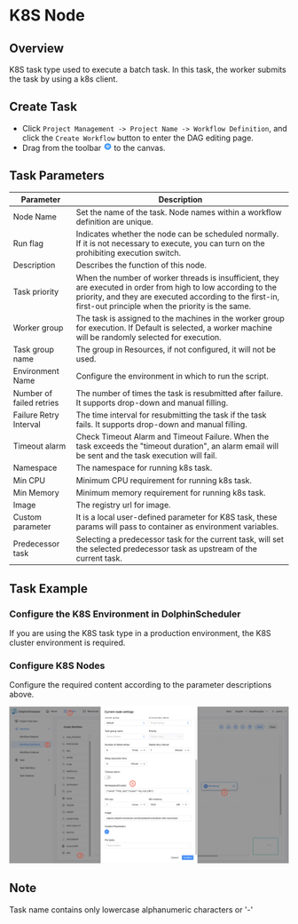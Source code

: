 # K8S Node

## Overview

K8S task type used to execute a batch task. In this task, the worker submits the task by using a k8s client.

## Create Task

- Click `Project Management -> Project Name -> Workflow Definition`, and click the `Create Workflow` button to enter the DAG editing page.
- Drag from the toolbar <img src="../../../../img/tasks/icons/kubernetes.png" width="15"/> to the canvas.

## Task Parameters

| **Parameter** | **Description** |
| ------- | ---------- |
| Node Name | Set the name of the task. Node names within a workflow definition are unique. |
| Run flag | Indicates whether the node can be scheduled normally. If it is not necessary to execute, you can turn on the prohibiting execution switch. |
| Description | Describes the function of this node. |
| Task priority | When the number of worker threads is insufficient, they are executed in order from high to low according to the priority, and they are executed according to the first-in, first-out principle when the priority is the same. |
| Worker group | The task is assigned to the machines in the worker group for execution. If Default is selected, a worker machine will be randomly selected for execution. |
| Task group name | The group in Resources, if not configured, it will not be used. | 
| Environment Name | Configure the environment in which to run the script. |
| Number of failed retries | The number of times the task is resubmitted after failure. It supports drop-down and manual filling. | 
| Failure Retry Interval | The time interval for resubmitting the task if the task fails. It supports drop-down and manual filling. | 
| Timeout alarm | Check Timeout Alarm and Timeout Failure. When the task exceeds the "timeout duration", an alarm email will be sent and the task execution will fail. |
| Namespace | The namespace for running k8s task. |
| Min CPU | Minimum CPU requirement for running k8s task. |
| Min Memory | Minimum memory requirement for running k8s task. |
| Image | The registry url for image. |
| Custom parameter | It is a local user-defined parameter for K8S task, these params will pass to container as environment variables. |
| Predecessor task | Selecting a predecessor task for the current task, will set the selected predecessor task as upstream of the current task. |


## Task Example

### Configure the K8S Environment in DolphinScheduler

If you are using the K8S task type in a production environment, the K8S cluster environment is required.

### Configure K8S Nodes

Configure the required content according to the parameter descriptions above.

![K8S](../../../../img/tasks/demo/kubernetes-task-en.png)

## Note

Task name contains only lowercase alphanumeric characters or '-'
